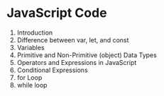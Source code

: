 # JavaScript Code
1. Introduction
2. Difference between var, let, and const
3. Variables
4. Primitive and Non-Primitive (object) Data Types
5. Operators and Expressions in JavaScript
6. Conditional Expressions
7. for Loop
8. while loop
